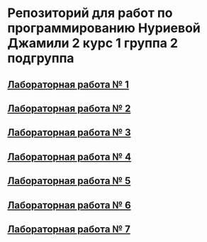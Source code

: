 # Репозиторий для работ по программированию Нуриевой Джамили 2 курс 1 группа 2 подгруппа
## [Лабораторная работа № 1](https://github.com/jamanuriyeva/Programming-3-sem/tree/main/Лабораторная%20работа%20№1)
## [Лабораторная работа № 2](https://github.com/jamanuriyeva/Programming-3-sem/tree/main/Лабораторная%20работа%20№2)
## [Лабораторная работа № 3](https://github.com/jamanuriyeva/Programming-3-sem/tree/aaeecdb17c0f09e93d923359b8238dbe3d8964b7/%D0%9B%D0%B0%D0%B1%D0%BE%D1%80%D0%B0%D1%82%D0%BE%D1%80%D0%BD%D0%B0%D1%8F%20%D1%80%D0%B0%D0%B1%D0%BE%D1%82%D0%B0%20%E2%84%963)
## [Лабораторная работа № 4](https://github.com/jamanuriyeva/Programming-3-sem/tree/5120400ea9e71430ba31e421d13def814af2545a/%D0%9B%D0%B0%D0%B1%D0%BE%D1%80%D0%B0%D1%82%D0%BE%D1%80%D0%BD%D0%B0%D1%8F%20%D1%80%D0%B0%D0%B1%D0%BE%D1%82%D0%B0%20%E2%84%964)
## [Лабораторная работа № 5](https://github.com/jamanuriyeva/Programming-3-sem/tree/d9e2f27ae16f74a2985373c8315c7e680e51d7a7/%D0%9B%D0%B0%D0%B1%D0%BE%D1%80%D0%B0%D1%82%D0%BE%D1%80%D0%BD%D0%B0%D1%8F%20%D1%80%D0%B0%D0%B1%D0%BE%D1%82%D0%B0%20%E2%84%965)
## [Лабораторная работа № 6](https://github.com/jamanuriyeva/Programming-3-sem/tree/29de1f192835156f5dd18e22afa7a8feb198cd9e/%D0%9B%D0%B0%D0%B1%D0%BE%D1%80%D0%B0%D1%82%D0%BE%D1%80%D0%BD%D0%B0%D1%8F%20%D1%80%D0%B0%D0%B1%D0%BE%D1%82%D0%B0%20%E2%84%966)
## [Лабораторная работа № 7](https://github.com/jamanuriyeva/Programming-3-sem/tree/29de1f192835156f5dd18e22afa7a8feb198cd9e/%D0%9B%D0%B0%D0%B1%D0%BE%D1%80%D0%B0%D1%82%D0%BE%D1%80%D0%BD%D0%B0%D1%8F%20%D1%80%D0%B0%D0%B1%D0%BE%D1%82%D0%B0%20%E2%84%967)
